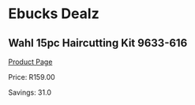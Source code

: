 
# Ebucks Dealz
## Wahl 15pc Haircutting Kit 9633-616
[Product Page](https://www.ebucks.com/web/shop/productSelected.do?prodId=1191131064&catId=1186081080)

Price: R159.00

Savings: 31.0


	